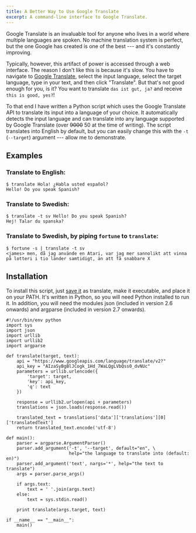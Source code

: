 ```yaml
---
title: A Better Way to Use Google Translate
excerpt: A command-line interface to Google Translate.
---
```


Google Translate is an invaluable tool for anyone who lives in a world
where multiple languages are spoken. No machine translation system is
perfect, but the one Google has created is one of the best --- and it's
constantly improving.

Typically, however, this artifact of power is accessed through a web
interface. The reason I don't like this is because it's slow. You have
to navigate to [Google Translate][], select the input language, select
the target language, type in your text, and then click "Translate". But
that's not good enough for you, is it? You want to translate
`das ist gut, ja?` and receive `this is good, yes?`!

To that end I have written a Python script which uses the Google
Translate API to translate its input into a language of your choice. It
automatically detects the input language and can translate into any
language supported by Google Translate (over ~~9000~~ 50 at the time of
writing). The script translates into English by default, but you can
easily change this with the `-t` (`--target`) argument --- allow me to
demonstrate.

Examples
--------

### Translate to English:

    $ translate Hola! ¿Habla usted español?
    Hello! Do you speak Spanish?

### Translate to Swedish:

    $ translate -t sv Hello! Do you speak Spanish?
    Hej! Talar du spanska?

### Translate to Swedish, by piping `fortune` to `translate`:

    $ fortune -s | translate -t sv
    <james> men, då jag använde en Atari, var jag mer sannolikt att vinna på lotteri i tio länder samtidigt, än att få snabbare X

Installation
------------

To install this script, just [save it][] as translate, make it
executable, and place it on your PATH. It's written in Python, so you
will need Python installed to run it. In addition, you will need the
modules json (included in version 2.6 onwards) and argparse (included in
version 2.7 onwards).

~~~~ {.python}
#!/usr/bin/env python
import sys
import json
import urllib
import urllib2
import argparse

def translate(target, text):
    api = "https://www.googleapis.com/language/translate/v2?"
    api_key = "AIzaSyBgBlJCogk_1Hd_7WaLQgLVbQss0_dvNUc"
    parameters = urllib.urlencode({
        'target': target,
        'key': api_key,
        'q': text
    })

    response = urllib2.urlopen(api + parameters)
    translations = json.loads(response.read())

    translated_text = translations['data']['translations'][0]['translatedText']
    return translated_text.encode('utf-8')

def main():
    parser = argparse.ArgumentParser()
    parser.add_argument('-t', '--target', default="en", \
                        help="the language to translate into (default: en)")
    parser.add_argument('text', nargs='*', help="the text to translate")
    args = parser.parse_args()

    if args.text:
        text = ' '.join(args.text)
    else:
        text = sys.stdin.read()
    
    print translate(args.target, text)

if __name__ == "__main__":
    main()
~~~~

  [Google Translate]: http://translate.google.com/ "Google Translate"
  [save it]: https://gist.github.com/gists/736436/download
    "Download the script"

